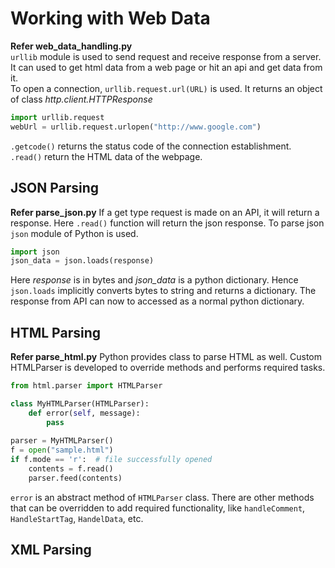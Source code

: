 # Working with Web Data
**Refer web_data_handling.py**  
```urllib``` module is used to send request and receive response from a server. It can used to get html data
from a web page or hit an api and get data from it.  
To open a connection, ```urllib.request.url(URL)``` is used. It returns an object
 of class *http.client.HTTPResponse*
```python
import urllib.request
webUrl = urllib.request.urlopen("http://www.google.com")
```

```.getcode()``` returns the status code of the connection establishment.  
```.read()``` return the HTML data of the webpage.  
## JSON Parsing
**Refer parse_json.py**
If a get type request is made on an API, it will return a response. Here ```.read()``` function will
return the json response. To parse json ```json``` module of Python is used.
```python
import json
json_data = json.loads(response)
```
Here *response* is in bytes and *json_data* is a python dictionary. Hence ```json.loads```
implicitly converts bytes to string and returns a dictionary. The response from API
can now to accessed as a normal python dictionary.

## HTML Parsing
**Refer parse_html.py**
Python provides class to parse HTML as well. Custom HTMLParser is developed to override methods and performs
required tasks.
```python
from html.parser import HTMLParser

class MyHTMLParser(HTMLParser):
    def error(self, message):
        pass
        
parser = MyHTMLParser()
f = open("sample.html")
if f.mode == 'r':  # file successfully opened
    contents = f.read()
    parser.feed(contents)

```
```error``` is an abstract method of ```HTMLParser``` class. There are other methods that can be overridden
to add required functionality, like ```handleComment```, ```HandleStartTag```, ```HandelData```, etc. 

## XML Parsing
